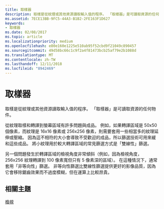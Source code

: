 ```yaml
---
title: 取樣器
description: 取樣是從紋理或其他資源讀取輸入值的程序。 「取樣器」是可讀取資源的任何物件。
ms.assetid: 7ECE13BB-9FC5-44A3-B1B2-2FE163F1D627
keywords:
- 取樣器
ms.date: 02/08/2017
ms.topic: article
ms.localizationpriority: medium
ms.openlocfilehash: e80e160e1225e510ab95f52cbd9f21049c890457
ms.sourcegitcommit: 49d58bc66c1c9f2a4f81473bcb25af79e2b1088d
ms.translationtype: MT
ms.contentlocale: zh-TW
ms.lasthandoff: 12/11/2018
ms.locfileid: "8942469"
---
```

# <a name="sampler"></a>取樣器


取樣是從紋理或其他資源讀取輸入值的程序。 「取樣器」是可讀取資源的任何物件。

從紋理取樣和轉譯到螢幕區域有許多問題與成品。 例如，如果轉譯區域是 50x50 個像素，而紋理是 16x16 像素或 256x256 像素，則需要套用一些相當多的紋理延伸或壓縮。 因為這不相符的大小會導致不受歡迎的成品，所以篩選技術可用來緩和這些成品。 將小紋理用於較大轉譯區域的常見篩選方式是「雙線性」篩選。

另一個問題發生於轉譯區域的檢視角度非常傾斜（例如，因為檢視角度，256x256 紋理轉譯到 100 像素寬但只有 5 像素深的區域）。 在這種情況下，通常套用「非等向性」篩選。 非等向性篩選比雙線性篩選提供更好的影像品質，因為它會移除鋸齒效果而不過度模糊，但在運算上比較昂貴。

## <a name="span-idrelated-topicsspanrelated-topics"></a><span id="related-topics"></span>相關主題


[檢視](views.md)

 

 




